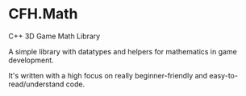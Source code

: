 # CFH.Math
C++ 3D Game Math Library

A simple library with datatypes and helpers for mathematics in game development. 

It's written with a high focus on really beginner-friendly and easy-to-read/understand code.
